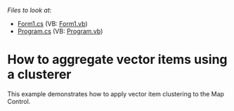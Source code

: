 <!-- default file list -->
*Files to look at*:

* [Form1.cs](./CS/ClustererSample/Form1.cs) (VB: [Form1.vb](./VB/ClustererSample/Form1.vb))
* [Program.cs](./CS/ClustererSample/Program.cs) (VB: [Program.vb](./VB/ClustererSample/Program.vb))
<!-- default file list end -->
# How to aggregate vector items using a clusterer


This example demonstrates how to apply vector item clustering to the Map Control.

<br/>


